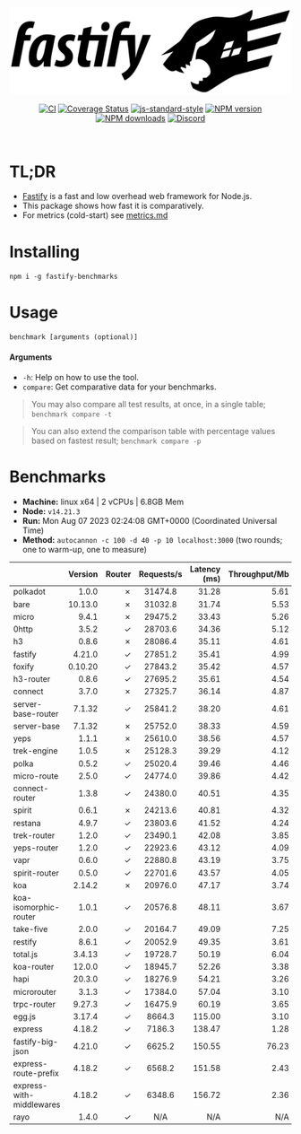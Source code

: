 <div align="center">
  <img src="https://github.com/fastify/graphics/raw/HEAD/fastify-landscape-outlined.svg" width="650" height="auto"/>
</div>

<div align="center">

[![CI](https://github.com/fastify/fastify/workflows/ci/badge.svg)](https://github.com/fastify/fastify/actions/workflows/ci.yml)
[![Coverage Status](https://coveralls.io/repos/github/fastify/fastify/badge.svg?branch=master)](https://coveralls.io/github/fastify/fastify?branch=master)
[![js-standard-style](https://img.shields.io/badge/code%20style-standard-brightgreen.svg?style=flat)](http://standardjs.com/)
[![NPM version](https://img.shields.io/npm/v/fastify.svg?style=flat)](https://www.npmjs.com/package/fastify)
[![NPM downloads](https://img.shields.io/npm/dm/fastify.svg?style=flat)](https://www.npmjs.com/package/fastify) [![Discord](https://img.shields.io/discord/725613461949906985)](https://discord.gg/fastify)

</div>
<br />

# TL;DR

* [Fastify](https://github.com/fastify/fastify) is a fast and low overhead web framework for Node.js.
* This package shows how fast it is comparatively.
* For metrics (cold-start) see [metrics.md](./METRICS.md)

# Installing

```
npm i -g fastify-benchmarks
```

# Usage

```
benchmark [arguments (optional)]
```

#### Arguments

* `-h`: Help on how to use the tool.
* `compare`: Get comparative data for your benchmarks.

> You may also compare all test results, at once, in a single table; `benchmark compare -t`

> You can also extend the comparison table with percentage values based on fastest result; `benchmark compare -p`
# Benchmarks

* __Machine:__ linux x64 | 2 vCPUs | 6.8GB Mem
* __Node:__ `v14.21.3`
* __Run:__ Mon Aug 07 2023 02:24:08 GMT+0000 (Coordinated Universal Time)
* __Method:__ `autocannon -c 100 -d 40 -p 10 localhost:3000` (two rounds; one to warm-up, one to measure)

|                          | Version | Router | Requests/s | Latency (ms) | Throughput/Mb |
| :--                      | --:     | --:    | :-:        | --:          | --:           |
| polkadot                 | 1.0.0   | ✗      | 31474.8    | 31.28        | 5.61          |
| bare                     | 10.13.0 | ✗      | 31032.8    | 31.74        | 5.53          |
| micro                    | 9.4.1   | ✗      | 29475.2    | 33.43        | 5.26          |
| 0http                    | 3.5.2   | ✓      | 28703.6    | 34.36        | 5.12          |
| h3                       | 0.8.6   | ✗      | 28086.4    | 35.11        | 4.61          |
| fastify                  | 4.21.0  | ✓      | 27851.2    | 35.41        | 4.99          |
| foxify                   | 0.10.20 | ✓      | 27843.2    | 35.42        | 4.57          |
| h3-router                | 0.8.6   | ✓      | 27695.2    | 35.61        | 4.54          |
| connect                  | 3.7.0   | ✗      | 27325.7    | 36.14        | 4.87          |
| server-base-router       | 7.1.32  | ✓      | 25841.2    | 38.20        | 4.61          |
| server-base              | 7.1.32  | ✗      | 25752.0    | 38.33        | 4.59          |
| yeps                     | 1.1.1   | ✗      | 25610.0    | 38.56        | 4.57          |
| trek-engine              | 1.0.5   | ✗      | 25128.3    | 39.29        | 4.12          |
| polka                    | 0.5.2   | ✓      | 25020.4    | 39.46        | 4.46          |
| micro-route              | 2.5.0   | ✓      | 24774.0    | 39.86        | 4.42          |
| connect-router           | 1.3.8   | ✓      | 24380.0    | 40.51        | 4.35          |
| spirit                   | 0.6.1   | ✗      | 24213.6    | 40.81        | 4.32          |
| restana                  | 4.9.7   | ✓      | 23803.6    | 41.52        | 4.24          |
| trek-router              | 1.2.0   | ✓      | 23490.1    | 42.08        | 3.85          |
| yeps-router              | 1.2.0   | ✓      | 22923.6    | 43.12        | 4.09          |
| vapr                     | 0.6.0   | ✓      | 22880.8    | 43.19        | 3.75          |
| spirit-router            | 0.5.0   | ✓      | 22701.6    | 43.57        | 4.05          |
| koa                      | 2.14.2  | ✗      | 20976.0    | 47.17        | 3.74          |
| koa-isomorphic-router    | 1.0.1   | ✓      | 20576.8    | 48.11        | 3.67          |
| take-five                | 2.0.0   | ✓      | 20164.7    | 49.09        | 7.25          |
| restify                  | 8.6.1   | ✓      | 20052.9    | 49.35        | 3.61          |
| total.js                 | 3.4.13  | ✓      | 19728.7    | 50.19        | 6.04          |
| koa-router               | 12.0.0  | ✓      | 18945.7    | 52.26        | 3.38          |
| hapi                     | 20.3.0  | ✓      | 18276.9    | 54.21        | 3.26          |
| microrouter              | 3.1.3   | ✓      | 17384.0    | 57.04        | 3.10          |
| trpc-router              | 9.27.3  | ✓      | 16475.9    | 60.19        | 3.65          |
| egg.js                   | 3.17.4  | ✓      | 8664.3     | 115.00       | 3.10          |
| express                  | 4.18.2  | ✓      | 7186.3     | 138.47       | 1.28          |
| fastify-big-json         | 4.21.0  | ✓      | 6625.2     | 150.55       | 76.23         |
| express-route-prefix     | 4.18.2  | ✓      | 6568.2     | 151.58       | 2.43          |
| express-with-middlewares | 4.18.2  | ✓      | 6348.6     | 156.72       | 2.36          |
| rayo                     | 1.4.0   | ✓      | N/A        | N/A          | N/A           |
